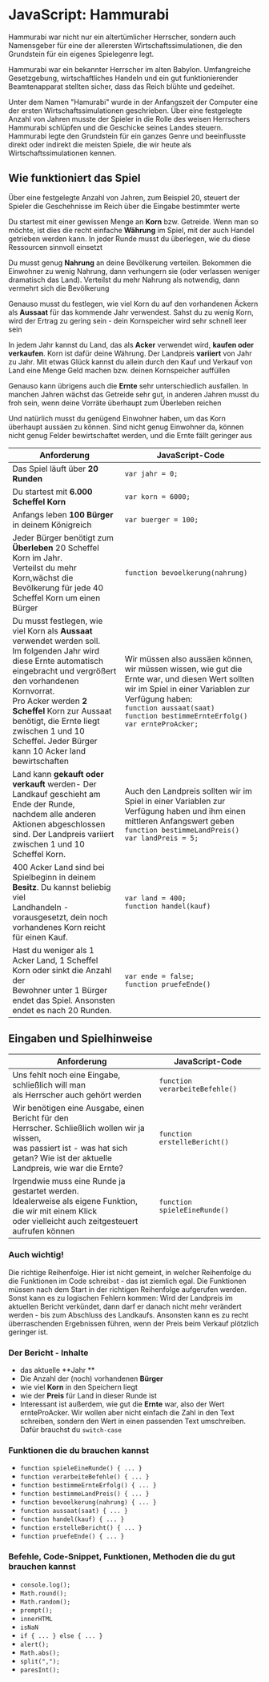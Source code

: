 # JavaScript: Hammurabi

Hammurabi war nicht nur ein altertümlicher Herrscher, sondern auch Namensgeber für eine der allerersten Wirtschaftssimulationen, die den Grundstein für ein eigenes Spielegenre legt. 

Hammurabi war ein bekannter Herrscher im alten Babylon. Umfangreiche Gesetzgebung, wirtschaftliches Handeln und ein gut funktionierender Beamtenapparat stellten sicher, dass das Reich blühte und gedeihet. 

Unter dem Namen "Hamurabi" wurde in der Anfangszeit der Computer eine der ersten Wirtschaftssimulationen geschrieben. Über eine festgelegte Anzahl von Jahren musste der Spieler in die Rolle des weisen Herrschers Hammurabi schlüpfen und die Geschicke seines Landes steuern. Hammurabi legte den Grundstein für ein ganzes Genre und beeinflusste direkt oder indirekt die meisten Spiele, die wir heute als Wirtschaftssimulationen kennen. 

## Wie funktioniert das Spiel
Über eine festgelegte Anzahl von Jahren, zum Beispiel 20, steuert der Spieler die Geschehnisse im Reich über die Eingabe bestimmter werte 

Du startest mit einer gewissen Menge an **Korn** bzw. Getreide. Wenn man so möchte, ist dies die recht einfache **Währung** im Spiel, mit der auch Handel getrieben werden kann. In jeder Runde musst du überlegen, wie du diese Ressourcen sinnvoll einsetzt 

Du musst genug **Nahrung** an deine Bevölkerung verteilen. Bekommen die Einwohner zu wenig Nahrung, dann verhungern sie (oder verlassen weniger dramatisch das Land). Verteilst du mehr Nahrung als notwendig, dann vermehrt sich die Bevölkerung 

Genauso musst du festlegen, wie viel Korn du auf den vorhandenen Äckern als **Aussaat** für das kommende Jahr verwendest. Sahst du zu wenig Korn, wird der Ertrag zu gering sein - dein Kornspeicher wird sehr schnell leer sein 

In jedem Jahr kannst du Land, das als **Acker** verwendet wird, **kaufen oder verkaufen**. Korn ist dafür deine Währung. Der Landpreis **variiert** von Jahr zu Jahr. Mit etwas Glück kannst du allein durch den Kauf und Verkauf von Land eine Menge Geld machen bzw. deinen Kornspeicher auffüllen 

Genauso kann übrigens auch die **Ernte** sehr unterschiedlich ausfallen. In manchen Jahren wächst das Getreide sehr gut, in anderen Jahren musst du froh sein, wenn deine Vorräte überhaupt zum Überleben reichen 

Und natürlich musst du genügend Einwohner haben, um das Korn überhaupt aussäen zu können. Sind nicht genug Einwohner da, können nicht genug Felder bewirtschaftet werden, und die Ernte fällt geringer aus 

| Anforderung | JavaScript-Code | 
|---|---|
| Das Spiel läuft über **20 Runden** | `var jahr = 0;` |
| Du startest mit **6.000 Scheffel Korn** | `var korn = 6000;` |
| Anfangs leben **100 Bürger** in deinem Königreich | `var buerger = 100;` |
| Jeder Bürger benötigt zum **Überleben** 20 Scheffel Korn im Jahr.<br>Verteilst du mehr Korn,wächst die Bevölkerung für jede 40 Scheffel Korn um einen Bürger | `function bevoelkerung(nahrung)` | 
| Du musst festlegen, wie viel Korn als **Aussaat** verwendet werden soll.<br>Im folgenden Jahr wird diese Ernte automatisch eingebracht und vergrößert den vorhandenen Kornvorrat. <br>Pro Acker werden **2 Scheffel** Korn zur Aussaat benötigt, die Ernte liegt zwischen 1 und 10 Scheffel. Jeder Bürger kann 10 Acker land bewirtschaften | Wir müssen also aussäen können, wir müssen wissen, wie gut die Ernte war, und diesen Wert sollten wir im Spiel in einer Variablen zur Verfügung haben: <br>`function aussaat(saat)`<br>`function bestimmeErnteErfolg()`<br>`var ernteProAcker;` | 
| Land kann **gekauft oder verkauft** werden- Der Landkauf geschieht am Ende der Runde, <br>nachdem alle anderen Aktionen abgeschlossen sind. Der Landpreis variiert zwischen 1 und 10 Scheffel Korn. |Auch den Landpreis sollten wir im Spiel in einer Variablen zur Verfügung haben und ihm einen mittleren Anfangswert geben<br>`function bestimmeLandPreis()`<br>`var landPreis = 5;`  | 
| 400 Acker Land sind bei Spielbeginn in deinem **Besitz**. Du kannst beliebig viel <br>Landhandeln - vorausgesetzt, dein noch vorhandenes Korn reicht für einen Kauf. |`var land = 400;`<br>`function handel(kauf)`  | 
| Hast du weniger als 1 Acker Land, 1 Scheffel Korn oder sinkt die Anzahl der <br>Bewohner unter 1 Bürger endet das Spiel. Ansonsten endet es nach 20 Runden. |`var ende = false;`<br>`function pruefeEnde()` | 
## Eingaben und Spielhinweise 
| Anforderung | JavaScript-Code | 
|---|---|
| Uns fehlt noch eine Eingabe, schließlich will man <br>als Herrscher auch gehört werden | `function verarbeiteBefehle()` |
| Wir benötigen eine Ausgabe, einen Bericht für den <br>Herrscher. Schließlich wollen wir ja wissen, <br>was passiert ist - was hat sich getan? Wie ist der aktuelle <br>Landpreis, wie war die Ernte? | `function erstelleBericht()`|
| Irgendwie muss eine Runde ja gestartet werden. <br>Idealerweise als eigene Funktion, die wir mit einem Klick <br>oder vielleicht auch zeitgesteuert aufrufen können  | `function spieleEineRunde()`|

### Auch wichtig!
Die richtige Reihenfolge. Hier ist nicht gemeint, in welcher Reihenfolge du die Funktionen im Code schreibst - das ist ziemlich egal. Die Funktionen müssen nach dem Start in der richtigen Reihenfolge aufgerufen werden. Sonst kann es zu logischen Fehlern kommen: Wird der Landpreis im aktuellen Bericht verkündet, dann darf er danach nicht mehr verändert werden - bis zum Abschluss des Landkaufs. Ansonsten kann es zu recht überraschenden Ergebnissen führen, wenn der Preis beim Verkauf plötzlich geringer ist. 

### Der Bericht - Inhalte
- das aktuelle **Jahr **
- Die Anzahl der (noch) vorhandenen **Bürger**
- wie viel **Korn** in den Speichern liegt 
- wie der **Preis** für Land in dieser Runde ist 
- Interessant ist außerdem, wie gut die **Ernte** war, also der Wert ernteProAcker. Wir wollen aber nicht einfach die Zahl in den Text schreiben, sondern den Wert in einen passenden Text umschreiben. Dafür brauchst du `switch-case `

### Funktionen die du brauchen kannst

- `function spieleEineRunde() { ... }`
- `function verarbeiteBefehle() { ... }`
- `function bestimmeErnteErfolg() { ... }`
- `function bestimmeLandPreis() { ... }`
- `function bevoelkerung(nahrung) { ... }`
- `function aussaat(saat) { ... }`
- `function handel(kauf) { ... }`
- `function erstelleBericht() { ... }`
- `function pruefeEnde() { ... }`

### Befehle, Code-Snippet, Funktionen, Methoden die du gut brauchen kannst
- `console.log();`
- `Math.round();`
- `Math.random();`
- `prompt();`
- `innerHTML`
- `isNaN`
- `if { ... } else { ... }`
- `alert();`
- `Math.abs();`
- `split(",");`
- `paresInt(); `
